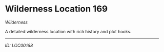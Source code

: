 # Wilderness Location 169

*Wilderness*

A detailed wilderness location with rich history and plot hooks.

---
*ID: LOC00168*